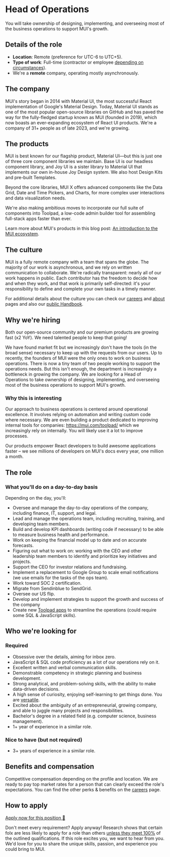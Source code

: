 # Head of Operations

<p class="description">You will take ownership of designing, implementing, and overseeing most of the business operations to support MUI's growth.</p>

## Details of the role

- **Location**: Remote (preference for UTC-6 to UTC+5).
- **Type of work**: Full-time (contractor or employee [depending on circumstances](https://mui-org.notion.site/Hiring-FAQ-64763b756ae44c37b47b081f98915501#494af1f358794028beb4b7697b5d3102)).
- We're a **remote** company, operating mostly asynchronously.

## The company

MUI's story began in 2014 with Material UI, the most successful React implementation of Google's Material Design.
Today, Material UI stands as one of the most popular open-source libraries on GitHub and has paved the way for the fully-fledged startup known as MUI (founded in 2019), which now boasts an ever-expanding ecosystem of React UI products.
We're a company of 31+ people as of late 2023, and we're growing.

## The products

MUI is best known for our flagship product, Material UI—but this is just one of three core component libraries we maintain.
Base UI is our headless component library, and Joy UI is a sister library to Material UI that implements our own in-house Joy Design system.
We also host Design Kits and pre-built Templates.

Beyond the core libraries, MUI X offers advanced components like the Data Grid, Date and Time Pickers, and Charts, for more complex user interactions and data visualization needs.

We're also making ambitious moves to incorporate our full suite of components into Toolpad, a low-code admin builder tool for assembling full-stack apps faster than ever.

Learn more about MUI's products in this blog post: [An introduction to the MUI ecosystem](https://mui.com/blog/mui-product-comparison/).

## The culture

MUI is a fully remote company with a team that spans the globe.
The majority of our work is asynchronous, and we rely on written communication to collaborate.
We're radically transparent: nearly all of our work happens in public.
Each contributor has the freedom to decide how and when they work, and that work is primarily self-directed: it's your responsibility to define and complete your own tasks in a timely manner.

For additional details about the culture you can check our [careers](https://mui.com/careers/) and [about](https://mui.com/about/) pages and also our [public Handbook](https://mui-org.notion.site/Handbook-f086d47e10794d5e839aef9dc67f324b).

## Why we're hiring

Both our open-source community and our premium products are growing fast (x2 YoY).
We need talented people to keep that going!

We have found market fit but we increasingly don't have the tools (in the broad sense) necessary to keep up with the requests from our users.
Up to recently, the founders of MUI were the only ones to work on business operations.
There is now a tiny team of two people working to support the operations needs.
But this isn't enough, the department is increasingly a bottleneck in growing the company.
We are looking for a Head of Operations to take ownership of designing, implementing, and overseeing most of the business operations to support MUI's growth.

### Why this is interesting

Our approach to business operations is centered around operational excellence.
It involves relying on automation and writing custom code where necessary.
We are even building a product dedicated to improving internal tools for companies: https://mui.com/toolpad/ which we increasingly rely on internally.
You will likely use it a lot to improve processes.

Our products empower React developers to build awesome applications faster – we see millions of developers on MUI's docs every year, one million a month.

## The role

### What you'll do on a day-to-day basis

Depending on the day, you'll:

- Oversee and manage the day-to-day operations of the company, including finance, IT, support, and legal.
- Lead and manage the operations team, including recruiting, training, and developing team members.
- Build and develop KPI dashboards (writing code if necessary) to be able to measure business health and performance.
- Work on keeping the financial model up to date and on accurate forecasts.
- Figuring out what to work on: working with the CEO and other leadership team members to identify and prioritize key initiatives and projects.
- Support the CEO for investor relations and fundraising.
- Implement a replacement to Google Group to scale email notifications (we use emails for the tasks of the ops team).
- Work toward SOC 2 certification.
- Migrate from Sendinblue to SendGrid.
- Oversee our US flip.
- Develop and implement strategies to support the growth and success of the company
- Create new [Toolpad apps](https://mui.com/toolpad/) to streamline the operations (could require some SQL & JavaScript skills).

## Who we're looking for

### Required

- Obsessive over the details, aiming for inbox zero.
- JavaScript & SQL code proficiency as a lot of our operations rely on it.
- Excellent written and verbal communication skills.
- Demonstrable competency in strategic planning and business development.
- Strong analytical, and problem-solving skills, with the ability to make data-driven decisions.
- A high sense of curiosity, enjoying self-learning to get things done. You are [versatile](https://review.firstround.com/the-adaptable-leader-is-the-new-holy-grail-become-one-hire-one).
- Excited about the ambiguity of an entrepreneurial, growing company, and able to juggle many projects and responsibilities.
- Bachelor's degree in a related field (e.g. computer science, business management).
- 1+ year of experience in a similar role.

### Nice to have (but not required)

- 3+ years of experience in a similar role.

## Benefits and compensation

Competitive compensation depending on the profile and location.
We are ready to pay top market rates for a person that can clearly exceed the role's expectations.
You can find the other perks & benefits on the [careers](https://mui.com/careers/#perks-and-benefits) page.

## How to apply

[Apply now for this position 📮](https://jobs.ashbyhq.com/MUI/86ab11dc-0320-4e14-9b5b-7c8b3fb5bb71/application?utm_source=ZNRrPGBkqO)

Don't meet every requirement?
Apply anyway!
Research shows that certain folx are less likely to apply for a role than others [unless they meet 100%](https://hbr.org/2014/08/why-women-dont-apply-for-jobs-unless-theyre-100-qualified) of the outlined qualifications.
If this role excites you, we want to hear from you.
We'd love for you to share the unique skills, passion, and experience you could bring to MUI.
